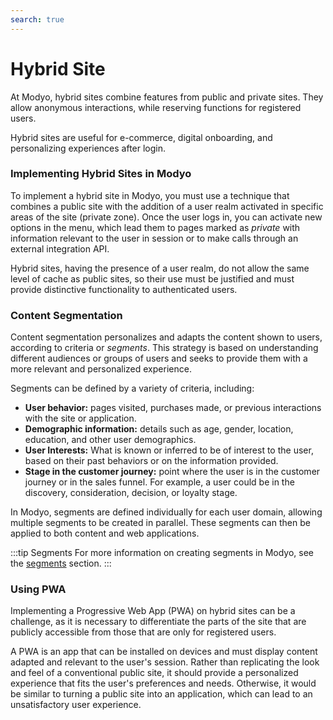 ```yaml
---
search: true
---
```


# Hybrid Site

At Modyo, hybrid sites combine features from public and private sites. They allow anonymous interactions, while reserving functions for registered users.

Hybrid sites are useful for e-commerce, digital onboarding, and personalizing experiences after login.

### Implementing Hybrid Sites in Modyo

To implement a hybrid site in Modyo, you must use a technique that combines a public site with the addition of a user realm activated in specific areas of the site (private zone). Once the user logs in, you can activate new options in the menu, which lead them to pages marked as _private_ with information relevant to the user in session or to make calls through an external integration API.

Hybrid sites, having the presence of a user realm, do not allow the same level of cache as public sites, so their use must be justified and must provide distinctive functionality to authenticated users.


### Content Segmentation

Content segmentation personalizes and adapts the content shown to users, according to criteria or _segments_. This strategy is based on understanding different audiences or groups of users and seeks to provide them with a more relevant and personalized experience.

Segments can be defined by a variety of criteria, including:

- **User behavior:** pages visited, purchases made, or previous interactions with the site or application.
- **Demographic information:** details such as age, gender, location, education, and other user demographics.
- **User Interests:** What is known or inferred to be of interest to the user, based on their past behaviors or on the information provided.
- **Stage in the customer journey:** point where the user is in the customer journey or in the sales funnel. For example, a user could be in the discovery, consideration, decision, or loyalty stage.

In Modyo, segments are defined individually for each user domain, allowing multiple segments to be created in parallel. These segments can then be applied to both content and web applications.

:::tip Segments
For more information on creating segments in Modyo, see the [segments](/en/platform/customers/segments) section.
:::

### Using PWA

Implementing a Progressive Web App (PWA) on hybrid sites can be a challenge, as it is necessary to differentiate the parts of the site that are publicly accessible from those that are only for registered users.

A PWA is an app that can be installed on devices and must display content adapted and relevant to the user's session. Rather than replicating the look and feel of a conventional public site, it should provide a personalized experience that fits the user's preferences and needs. Otherwise, it would be similar to turning a public site into an application, which can lead to an unsatisfactory user experience.
